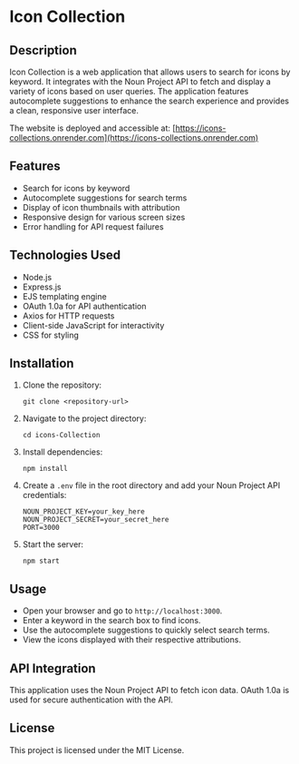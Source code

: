 # Icon Collection

## Description

Icon Collection is a web application that allows users to search for icons by keyword. It integrates with the Noun Project API to fetch and display a variety of icons based on user queries. The application features autocomplete suggestions to enhance the search experience and provides a clean, responsive user interface.

The website is deployed and accessible at: [https://icons-collections.onrender.com](https://icons-collections.onrender.com)

## Features

- Search for icons by keyword
- Autocomplete suggestions for search terms
- Display of icon thumbnails with attribution
- Responsive design for various screen sizes
- Error handling for API request failures

## Technologies Used

- Node.js
- Express.js
- EJS templating engine
- OAuth 1.0a for API authentication
- Axios for HTTP requests
- Client-side JavaScript for interactivity
- CSS for styling

## Installation

1. Clone the repository:
   ```
   git clone <repository-url>
   ```
2. Navigate to the project directory:
   ```
   cd icons-Collection
   ```
3. Install dependencies:
   ```
   npm install
   ```
4. Create a `.env` file in the root directory and add your Noun Project API credentials:
   ```
   NOUN_PROJECT_KEY=your_key_here
   NOUN_PROJECT_SECRET=your_secret_here
   PORT=3000
   ```
5. Start the server:
   ```
   npm start
   ```

## Usage

- Open your browser and go to `http://localhost:3000`.
- Enter a keyword in the search box to find icons.
- Use the autocomplete suggestions to quickly select search terms.
- View the icons displayed with their respective attributions.

## API Integration

This application uses the Noun Project API to fetch icon data. OAuth 1.0a is used for secure authentication with the API.

## License

This project is licensed under the MIT License.
